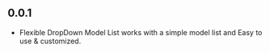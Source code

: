 ## 0.0.1

* Flexible DropDown Model List works with a simple model list and Easy to use & customized.
